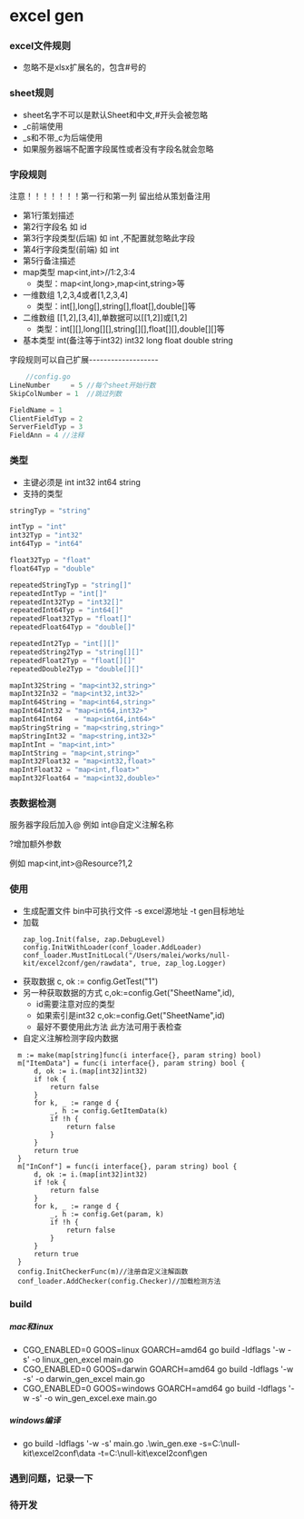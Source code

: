 # excel gen

### excel文件规则
  * 忽略不是xlsx扩展名的，包含#号的 

### sheet规则
  * sheet名字不可以是默认Sheet和中文,#开头会被忽略
  * _c前端使用
  * _s和不带_c为后端使用
  * 如果服务器端不配置字段属性或者没有字段名就会忽略

### 字段规则

注意！！！！！！！第一行和第一列 留出给从策划备注用

* 第1行策划描述
* 第2行字段名 如 id
* 第3行字段类型(后端) 如 int ,不配置就忽略此字段
* 第4行字段类型(前端) 如 int
* 第5行备注描述
* map类型 map<int,int>//1:2,3:4
  * 类型：map<int,long>,map<int,string>等
* 一维数组 1,2,3,4或者[1,2,3,4]
    * 类型：int[],long[],string[],float[],double[]等
* 二维数组 [[1,2],[3,4]],单数据可以[[1,2]]或[1,2]
    * 类型：int[][],long[][],string[][],float[][],double[][]等
* 基本类型 int(备注等于int32) int32 long float double string

字段规则可以自己扩展-------------------

```go
    //config.go
LineNumber     = 5 //每个sheet开始行数
SkipColNumber = 1  //跳过列数

FieldName = 1
ClientFieldTyp = 2
ServerFieldTyp = 3
FieldAnn = 4 //注释
```

### 类型

* 主键必须是 int int32 int64 string
* 支持的类型

```go
stringTyp = "string"

intTyp = "int"
int32Typ = "int32"
int64Typ = "int64"

float32Typ = "float"
float64Typ = "double"

repeatedStringTyp = "string[]"
repeatedIntTyp = "int[]"
repeatedInt32Typ = "int32[]"
repeatedInt64Typ = "int64[]"
repeatedFloat32Typ = "float[]"
repeatedFloat64Typ = "double[]"

repeatedInt2Typ = "int[][]"
repeatedString2Typ = "string[][]"
repeatedFloat2Typ = "float[][]"
repeatedDouble2Typ = "double[][]"

mapInt32String = "map<int32,string>"
mapInt32In32 = "map<int32,int32>"
mapInt64String = "map<int64,string>"
mapInt64Int32 = "map<int64,int32>"
mapInt64Int64   = "map<int64,int64>"
mapStringString = "map<string,string>"
mapStringInt32 = "map<string,int32>"
mapIntInt = "map<int,int>"
mapIntString = "map<int,string>"
mapInt32Float32 = "map<int32,float>"
mapIntFloat32 = "map<int,float>"
mapInt32Float64 = "map<int32,double>"
```

### 表数据检测

服务器字段后加入@ 例如 int@自定义注解名称

?增加额外参数

例如 map<int,int>@Resource?1,2

### 使用

* 生成配置文件 bin中可执行文件 -s excel源地址 -t gen目标地址
* 加载
    ```
    zap_log.Init(false, zap.DebugLevel)
    config.InitWithLoader(conf_loader.AddLoader)
    conf_loader.MustInitLocal("/Users/malei/works/null-kit/excel2conf/gen/rawdata", true, zap_log.Logger)
   ```
* 获取数据 c, ok := config.GetTest("1")
* 另一种获取数据的方式 c,ok:=config.Get("SheetName",id),
    * id需要注意对应的类型
    * 如果索引是int32 c,ok:=config.Get("SheetName",id)
    * 最好不要使用此方法 此方法可用于表检查
* 自定义注解检测字段内数据

```
  m := make(map[string]func(i interface{}, param string) bool)
  m["ItemData"] = func(i interface{}, param string) bool {
      d, ok := i.(map[int32]int32)
      if !ok {
          return false
      }
      for k, _ := range d {
          _, h := config.GetItemData(k)
          if !h {
              return false
          }
      }
      return true
  }
  m["InConf"] = func(i interface{}, param string) bool {
      d, ok := i.(map[int32]int32)
      if !ok {
          return false
      }
      for k, _ := range d {
          _, h := config.Get(param, k)
          if !h {
              return false
          }
      }
      return true
  }
  config.InitCheckerFunc(m)//注册自定义注解函数
  conf_loader.AddChecker(config.Checker)//加载检测方法
  ```

### build

##### mac和linux

* CGO_ENABLED=0 GOOS=linux GOARCH=amd64 go build -ldflags '-w -s' -o linux_gen_excel main.go
* CGO_ENABLED=0 GOOS=darwin GOARCH=amd64 go build -ldflags '-w -s' -o darwin_gen_excel main.go
* CGO_ENABLED=0 GOOS=windows GOARCH=amd64 go build -ldflags '-w -s' -o win_gen_excel.exe main.go

##### windows编译

* go build -ldflags '-w -s' main.go .\win_gen.exe -s=C:\null-kit\excel2conf\data -t=C:\null-kit\excel2conf\gen

### 遇到问题，记录一下

### 待开发
